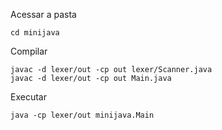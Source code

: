 
Acessar a pasta
```
cd minijava
```

Compilar
```
javac -d lexer/out -cp out lexer/Scanner.java
javac -d lexer/out -cp out Main.java
```

Executar
```
java -cp lexer/out minijava.Main
```
